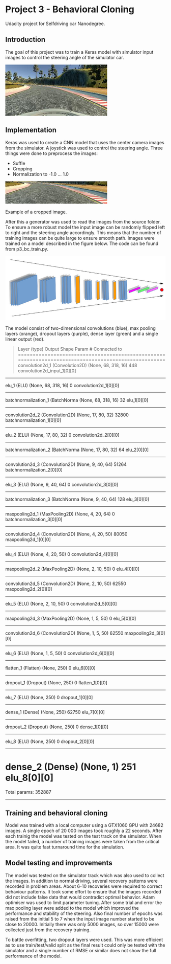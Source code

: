 # Project 3 - Behavioral Cloning

Udacity project for Selfdriving car Nanodegree.

## Introduction

The goal of this project was to train a Keras model with simulator input images to control the steering angle of the simulator car.

![alt text](https://github.com/jounihuo/P3-BehavioralCloning/blob/master/center_2016.jpg "Example image")

## Implementation

Keras was used to create a CNN model that uses the center camera images from the simulator. A joystick was used to control the steering angle. Three things were done to preprocess the images:
- Suffle
- Cropping
- Normalization to -1.0 ... 1.0

![alt text](https://github.com/jounihuo/P3-BehavioralCloning/blob/master/cropped_example_2016.jpg "Cropped image")

Example of a cropped image.

After this a generator was used to read the images from the source folder. To ensure a more robust model the input image can be randomly flipped left to right and the steering angle accordingly. This means that the number of training images can be quite large to ensure smooth path. Images were trained on a model described in the figure below. The code can be found from p3_bc_train.py.

![alt text](https://github.com/jounihuo/P3-BehavioralCloning/blob/master/nn.jpg "Model")

The model consist of two-dimensional convolutions (blue), max pooling layers (orange), dropout layers (purple), dense layer (green) and a single linear output (red).

> Layer (type)                     Output Shape          Param #     Connected to                     
====================================================================================================
convolution2d_1 (Convolution2D)  (None, 68, 318, 16)   448         convolution2d_input_1[0][0]      
____________________________________________________________________________________________________
elu_1 (ELU)                      (None, 68, 318, 16)   0           convolution2d_1[0][0]            
____________________________________________________________________________________________________
batchnormalization_1 (BatchNorma (None, 68, 318, 16)   32          elu_1[0][0]                      
____________________________________________________________________________________________________
convolution2d_2 (Convolution2D)  (None, 17, 80, 32)    32800       batchnormalization_1[0][0]       
____________________________________________________________________________________________________
elu_2 (ELU)                      (None, 17, 80, 32)    0           convolution2d_2[0][0]            
____________________________________________________________________________________________________
batchnormalization_2 (BatchNorma (None, 17, 80, 32)    64          elu_2[0][0]                      
____________________________________________________________________________________________________
convolution2d_3 (Convolution2D)  (None, 9, 40, 64)     51264       batchnormalization_2[0][0]       
____________________________________________________________________________________________________
elu_3 (ELU)                      (None, 9, 40, 64)     0           convolution2d_3[0][0]            
____________________________________________________________________________________________________
batchnormalization_3 (BatchNorma (None, 9, 40, 64)     128         elu_3[0][0]                      
____________________________________________________________________________________________________
maxpooling2d_1 (MaxPooling2D)    (None, 4, 20, 64)     0           batchnormalization_3[0][0]       
____________________________________________________________________________________________________
convolution2d_4 (Convolution2D)  (None, 4, 20, 50)     80050       maxpooling2d_1[0][0]             
____________________________________________________________________________________________________
elu_4 (ELU)                      (None, 4, 20, 50)     0           convolution2d_4[0][0]            
____________________________________________________________________________________________________
maxpooling2d_2 (MaxPooling2D)    (None, 2, 10, 50)     0           elu_4[0][0]                      
____________________________________________________________________________________________________
convolution2d_5 (Convolution2D)  (None, 2, 10, 50)     62550       maxpooling2d_2[0][0]             
____________________________________________________________________________________________________
elu_5 (ELU)                      (None, 2, 10, 50)     0           convolution2d_5[0][0]            
____________________________________________________________________________________________________
maxpooling2d_3 (MaxPooling2D)    (None, 1, 5, 50)      0           elu_5[0][0]                      
____________________________________________________________________________________________________
convolution2d_6 (Convolution2D)  (None, 1, 5, 50)      62550       maxpooling2d_3[0][0]             
____________________________________________________________________________________________________
elu_6 (ELU)                      (None, 1, 5, 50)      0           convolution2d_6[0][0]            
____________________________________________________________________________________________________
flatten_1 (Flatten)              (None, 250)           0           elu_6[0][0]                      
____________________________________________________________________________________________________
dropout_1 (Dropout)              (None, 250)           0           flatten_1[0][0]                  
____________________________________________________________________________________________________
elu_7 (ELU)                      (None, 250)           0           dropout_1[0][0]                  
____________________________________________________________________________________________________
dense_1 (Dense)                  (None, 250)           62750       elu_7[0][0]                      
____________________________________________________________________________________________________
dropout_2 (Dropout)              (None, 250)           0           dense_1[0][0]                    
____________________________________________________________________________________________________
elu_8 (ELU)                      (None, 250)           0           dropout_2[0][0]                  
____________________________________________________________________________________________________
dense_2 (Dense)                  (None, 1)             251         elu_8[0][0]                      
====================================================================================================
Total params: 352887
____________________________________________________________________________________________________



## Training and behavioral cloning

Model was trained with a local computer using a GTX1060 GPU with 24682 images. A single epoch of 20 000 images took roughly a 22 seconds. After each trainig the model was tested on the test track on the simulator. When the model failed, a number of training images were taken from the critical area. It was quite fast turnaround time for the simulation.

## Model testing and improvements

The model was tested on the simulator track which was also used to collect the images. In addition to normal driving, several recovery patterns were recorded in problem areas. About 6-10 recoveries were required to correct behaviour patterns. It took some effort to ensure that the images recorded did not include false data that would contradict optimal behavior. Adam optimiser was used to limit parameter tuning. After some trial and error the max pooling layer were added to the model which improved the performance and stability of the steering. Also final number of epochs was raised from the initial 5 to 7 when the input image number started to be close to 20000. Initially there was only 5000 images, so over 15000 were collected just from the recovery training.

To battle overfitting, two dropout layers were used. This was more efficient as to use train/test/valid split as the final result could only be tested with the simulator and a single number of RMSE or similar does not show the full performance of the model.


